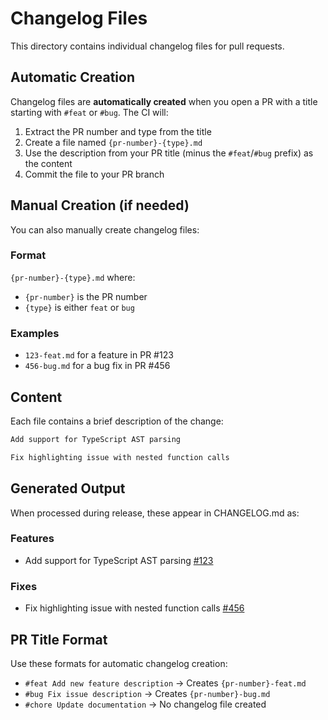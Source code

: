 # Changelog Files

This directory contains individual changelog files for pull requests.

## Automatic Creation

Changelog files are **automatically created** when you open a PR with a title starting with `#feat` or `#bug`. The CI will:

1. Extract the PR number and type from the title
2. Create a file named `{pr-number}-{type}.md`
3. Use the description from your PR title (minus the `#feat`/`#bug` prefix) as the content
4. Commit the file to your PR branch

## Manual Creation (if needed)

You can also manually create changelog files:

### Format

`{pr-number}-{type}.md` where:
- `{pr-number}` is the PR number
- `{type}` is either `feat` or `bug`

### Examples

- `123-feat.md` for a feature in PR #123
- `456-bug.md` for a bug fix in PR #456

## Content

Each file contains a brief description of the change:

```markdown
Add support for TypeScript AST parsing
```

```markdown
Fix highlighting issue with nested function calls
```

## Generated Output

When processed during release, these appear in CHANGELOG.md as:

### Features
- Add support for TypeScript AST parsing [#123](https://github.com/user/repo/pull/123)

### Fixes  
- Fix highlighting issue with nested function calls [#456](https://github.com/user/repo/pull/456)

## PR Title Format

Use these formats for automatic changelog creation:

- `#feat Add new feature description` → Creates `{pr-number}-feat.md`
- `#bug Fix issue description` → Creates `{pr-number}-bug.md`  
- `#chore Update documentation` → No changelog file created

